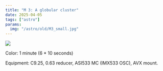 ```yaml
---
title: "M 3: A globular cluster"
date: 2025-04-05
tags: ["astro"]
params:
  img: "/astro/old/M3_small.jpg"
---
```


![](/astro/old/M3_small.jpg)

Color: 1 minute (6 * 10 seconds)

Equipment: C9.25, 0.63 reducer, ASI533 MC (IMX533 OSC), AVX mount. 

